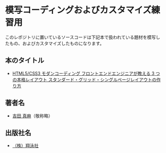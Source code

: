 # 模写コーディングおよびカスタマイズ練習用

このレポジトリに置いているソースコードは下記本で扱われている題材を模写したもの、およびカスタマイズしたものになります。

## 本のタイトル

- [HTML5/CSS3 モダンコーディング フロントエンドエンジニアが教える 3 つの本格レイアウト スタンダード・グリッド・シングルページレイアウトの作り方](https://www.shoeisha.co.jp/book/detail/9784798141572)

## 著者名

- [吉田 真麻](http://yoshiko-pg.github.io/)（敬称略）

## 出版社名

- [（株）翔泳社](https://www.shoeisha.co.jp/)
